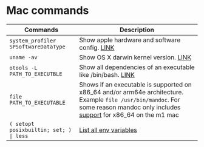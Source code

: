 # Mac commands

| Commands | Description | 
| ------- | ------- |
| `system_profiler SPSoftwareDataType` | Show apple hardware and software config. [LINK](https://www.cyberciti.biz/faq/mac-osx-find-tell-operating-system-version-from-bash-prompt/) |
| `uname -av` | Show OS X darwin kernel version. [LINK](https://www.cyberciti.biz/faq/mac-osx-find-tell-operating-system-version-from-bash-prompt/) | 
| `otools -L PATH_TO_EXECUTBLE` | Show all dependencies of an executable like /bin/bash. [LINK](https://discussions.apple.com/thread/309193) |
| `file PATH_TO_EXECUTABLE` | Shows if an executable is supported on x86_64 and/or arm64e architecture. Example `file /usr/bin/mandoc`. For some reason mandoc only includes [support](https://apple.stackexchange.com/questions/430310/apple-silicon-usr-bin-mandoc-bad-cpu-type-in-executable) for x86_64 on the m1 mac |
| `( setopt posixbuiltin; set; ) \| less` | [List all env variables](https://askubuntu.com/questions/275965/how-to-list-all-variables-names-and-their-current-values) |
